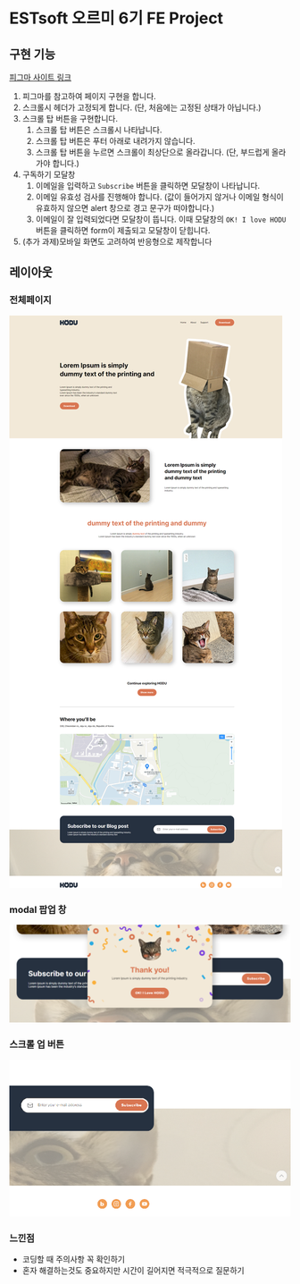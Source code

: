 # ESTsoft 오르미 6기 FE Project


## 구현 기능

[피그마 사이트 링크](<https://www.figma.com/design/s9RCnA6dSi3QHHeMDFHKE6/EST-%EC%98%A4%EB%A5%B4%EB%AF%B8(BE)_HTML%2FCSS%2FJS?node-id=104924-12&t=DkHqKMa1PBxYw4n3-0>)

1. 피그마를 참고하여 페이지 구현을 합니다.
2. 스크롤시 헤더가 고정되게 합니다. (단, 처음에는 고정된 상태가 아닙니다.)
3. 스크롤 탑 버튼을 구현합니다. 
    1. 스크롤 탑 버튼은 스크롤시 나타납니다.
    2. 스크롤 탑 버튼은 푸터 아래로 내려가지 않습니다.
    3. 스크롤 탑 버튼을 누르면 스크롤이 최상단으로 올라갑니다. (단, 부드럽게 올라가야 합니다.)
4. 구독하기 모달창
    1. 이메일을 입력하고 `Subscribe` 버튼을 클릭하면 모달창이 나타납니다.
    2. 이메일 유효성 검사를 진행해야 합니다. (값이 들어가지 않거나 이메일 형식이 유효하지 않으면 alert 창으로 경고 문구가 떠야합니다.)
    3. 이메일이 잘 입력되었다면 모달창이 뜹니다. 이때 모달창의 `OK! I love HODU` 버튼을 클릭하면 form이 제출되고 모달창이 닫힙니다.
5. (추가 과제)모바일 화면도 고려하여 반응형으로 제작합니다



## 레이아웃

### 전체페이지
![전체페이지](./readmepic/page.png)



### modal 팝업 창

![modal 팝업 창](./readmepic/모달.png)


### 스크롤 업 버튼

![스크롤 업 버튼](./readmepic/scroll.png)

### 느낀점
- 코딩할 때 주의사항 꼭 확인하기
- 혼자 해결하는것도 중요하지만 시간이 길어지면 적극적으로 질문하기








